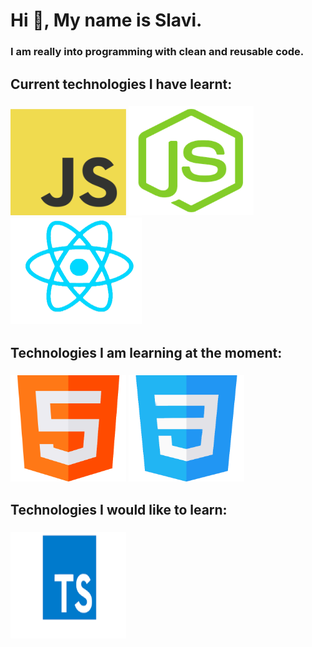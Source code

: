  # Hi 👋, My name is Slavi.
 ### I am really into programming with clean and reusable code.
 ## Current technologies I have learnt:
 ### <img src="https://github.com/Slaviiiii/Slaviiiii/blob/main/images/Js-logo.png" width="185" height="170" /> <img src="https://github.com/Slaviiiii/Slaviiiii/blob/main/images/NodeJs-logo.png" width="200"                height="175" /> <img src="https://github.com/Slaviiiii/Slaviiiii/blob/main/images/ReactJs-logo.png" width="210"  height="170" />
 ## Technologies I am learning at the moment:
   ### <img src="https://github.com/Slaviiiii/Slaviiiii/blob/main/images/Html-logo.png" width="185" height="170" /> <img src="https://github.com/Slaviiiii/Slaviiiii/blob/main/images/Css-logo.png" width="185"                  height="170" /> 
 ## Technologies I would like to learn:
   ### <img src="https://github.com/Slaviiiii/Slaviiiii/blob/main/images/TypeScript-logo.png" width="185" height="170" />
